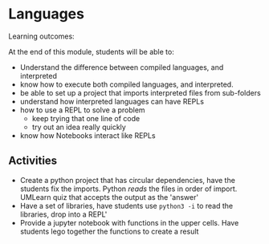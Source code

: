 Languages
=========

Learning outcomes:

At the end of this module, students will be able to:

* Understand the difference between compiled languages, and interpreted
* know how to execute both compiled languages, and interpreted.
* be able to set up a project that imports interpreted files
  from sub-folders
* understand how interpreted languages can have REPLs
* how to use a REPL to solve a problem
  * keep trying that one line of code
  * try out an idea really quickly
* know how Notebooks interact like REPLs

Activities
----------

* Create a python project that has circular dependencies, have the students
  fix the imports.
  Python _reads_ the files in order of import. UMLearn quiz that accepts the
  output as the 'answer'
* Have a set of libraries, have students use `python3 -i` to read the libraries,
  drop into a REPL'
* Provide a jupyter notebook with functions in the upper cells. Have students
  lego together the functions to create a result
  
